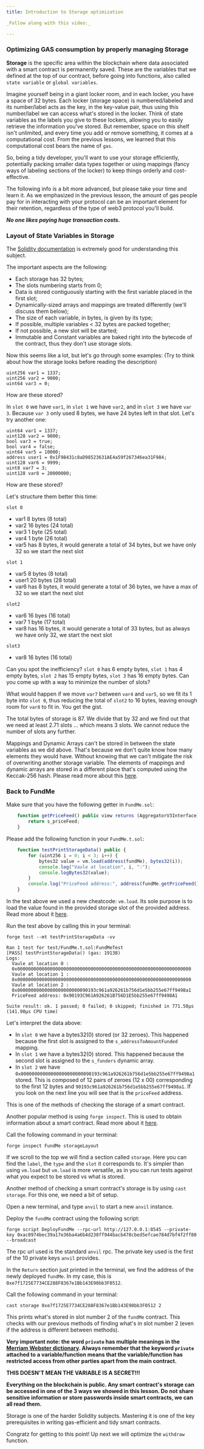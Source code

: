 ```yaml
---
title: Introduction to Storage optimization

_Follow along with this video:_

---
```


### Optimizing GAS consumption by properly managing Storage

**Storage** is the specific area within the blockchain where data associated with a smart contract is permanently saved. These are the variables that we defined at the top of our contract, before going into functions, also called `state variable` or `global variables`. 

Imagine yourself being in a giant locker room, and in each locker, you have a space of 32 bytes. Each locker (storage space) is numbered/labeled and its number/label acts as the key, in the key-value pair, thus using this number/label we can access what's stored in the locker. Think of state variables as the labels you give to these lockers, allowing you to easily retrieve the information you've stored. But remember, space on this shelf isn't unlimited, and every time you add or remove something, it comes at a computational cost. From the previous lessons, we learned that this computational cost bears the name of `gas`. 

So, being a tidy developer, you'll want to use your storage efficiently, potentially packing smaller data types together or using mappings (fancy ways of labeling sections of the locker) to keep things orderly and cost-effective.

The following info is a bit more advanced, but please take your time and learn it. As we emphasized in the previous lesson, the amount of gas people pay for in interacting with your protocol can be an important element for their retention, regardless of the type of web3 protocol you'll build. 

***No one likes paying huge transaction costs.***

### Layout of State Variables in Storage

The [Solidity documentation](https://docs.soliditylang.org/en/latest/internals/layout_in_storage.html) is extremely good for understanding this subject.

The important aspects are the following:
- Each storage has 32 bytes;
- The slots numbering starts from 0;
- Data is stored contiguously starting with the first variable placed in the first slot;
- Dynamically-sized arrays and mappings are treated differently (we'll discuss them below);
- The size of each variable, in bytes, is given by its type;
- If possible, multiple variables < 32 bytes are packed together;
- If not possible, a new slot will be started;
- Immutable and Constant variables are baked right into the bytecode of the contract, thus they don't use storage slots.

Now this seems like a lot, but let's go through some examples: (Try to think about how the storage looks before reading the description)

```
uint256 var1 = 1337;
uint256 var2 = 9000;
uint64 var3 = 0;
```

How are these stored?

In `slot 0` we have `var1`, in `slot 1` we have `var2`, and in `slot 3` we have `var 3`. Because `var 3` only used 8 bytes, we have 24 bytes left in that slot. Let's try another one:

```
uint64 var1 = 1337;
uint128 var2 = 9000;
bool var3 = true;
bool var4 = false;
uint64 var5 = 10000;
address user1 = 0x1F98431c8aD98523631AE4a59f267346ea31F984;
uint128 var6 = 9999;
uint8 var7 = 3;
uint128 var8 = 20000000;
```

How are these stored?

Let's structure them better this time:

`slot 0`
- var1 8 bytes (8 total)
- var2 16 bytes (24 total)
- var3 1 byte (25 total)
- var4 1 byte (26 total)
- var5 has 8 bytes, it would generate a total of 34 bytes, but we have only 32 so we start the next slot

`slot 1`
- var5 8 bytes (8 total)
- user1 20 bytes (28 total)
- var6 has 8 bytes, it would generate a total of 36 bytes, we have a max of 32 so we start the next slot

`slot2`
- var6 16 byes (16 total)
- var7 1 byte (17 total)
- var8 has 16 bytes, it would generate a total of 33 bytes, but as always we have only 32, we start the next slot

`slot3`
- var8 16 bytes (16 total)

Can you spot the inefficiency? `slot 0` has 6 empty bytes, `slot 1` has 4 empty bytes, `slot 2` has 15 empty bytes, `slot 3` has 16 empty bytes. Can you come up with a way to minimize the number of slots?

What would happen if we move `var7` between `var4` and `var5`, so we fit its 1 byte into `slot 0`, thus reducing the total of `slot2` to 16 bytes, leaving enough room for `var8` to fit in. You get the gist.

The total bytes of storage is 87. We divide that by 32 and we find out that we need at least 2.71 slots ... which means 3 slots. We cannot reduce the number of slots any further.

Mappings and Dynamic Arrays can't be stored in between the state variables as we did above. That's because we don't quite know how many elements they would have. Without knowing that we can't mitigate the risk of overwriting another storage variable. The elements of mappings and dynamic arrays are stored in a different place that's computed using the Keccak-256 hash. Please read more about this [here](https://docs.soliditylang.org/en/latest/internals/layout_in_storage.html#mappings-and-dynamic-arrays).

### Back to FundMe

Make sure that you have the following getter in `FundMe.sol`:

```javascript
    function getPriceFeed() public view returns (AggregatorV3Interface) {
        return s_priceFeed;
    }
```

Please add the following function in your `FundMe.t.sol`:

```javascript
    function testPrintStorageData() public {
        for (uint256 i = 0; i < 3; i++) {
            bytes32 value = vm.load(address(fundMe), bytes32(i));
            console.log("Vaule at location", i, ":");
            console.logBytes32(value);
        }
        console.log("PriceFeed address:", address(fundMe.getPriceFeed()));
    }
```

In the test above we used a new cheatcode: `vm.load`. Its sole purpose is to load the value found in the provided storage slot of the provided address. Read more about it [here](https://book.getfoundry.sh/cheatcodes/load).

Run the test above by calling this in your terminal:

`forge test --mt testPrintStorageData -vv`

```
Ran 1 test for test/FundMe.t.sol:FundMeTest
[PASS] testPrintStorageData() (gas: 19138)
Logs:
  Vaule at location 0 :
  0x0000000000000000000000000000000000000000000000000000000000000000
  Vaule at location 1 :
  0x0000000000000000000000000000000000000000000000000000000000000000
  Vaule at location 2 :
  0x00000000000000000000000090193c961a926261b756d1e5bb255e67ff9498a1
  PriceFeed address: 0x90193C961A926261B756D1E5bb255e67ff9498A1

Suite result: ok. 1 passed; 0 failed; 0 skipped; finished in 771.50µs (141.90µs CPU time)
```

Let's interpret the data above:
- In `slot 0` we have a bytes32(0) stored (or 32 zeroes). This happened because the first slot is assigned to the `s_addressToAmountFunded` mapping.
- In `slot 1` we have a bytes32(0) stored. This happened because the second slot is assigned to the `s_funders` dynamic array.
- In `slot 2` we have `0x00000000000000000000000090193c961a926261b756d1e5bb255e67ff9498a1` stored. This is composed of 12 pairs of zeroes (12 x 00) corresponding to the first 12 bytes and `90193c961a926261b756d1e5bb255e67ff9498a1`. If you look on the next line you will see that is the `priceFeed` address.

This is one of the methods of checking the storage of a smart contract.

Another popular method is using `forge inspect`. This is used to obtain information about a smart contract. Read more about it [here](https://book.getfoundry.sh/reference/forge/forge-inspect).

Call the following command in your terminal:

`forge inspect FundMe storageLayout`

If we scroll to the top we will find a section called `storage`. Here you can find the `label`, the `type` and the `slot` it corresponds to. It's simpler than using `vm.load` but `vm.load` is more versatile, as in you can run tests against what you expect to be stored vs what is stored.

Another method of checking a smart contract's storage is by using `cast storage`. For this one, we need a bit of setup.

Open a new terminal, and type `anvil` to start a new `anvil` instance.

Deploy the `fundMe` contract using the following script:

`forge script DeployFundMe --rpc-url http://127.0.0.1:8545 --private-key 0xac0974bec39a17e36ba4a6b4d238ff944bacb478cbed5efcae784d7bf4f2ff80 --broadcast`

The rpc url used is the standard `anvil` rpc. The private key used is the first of the 10 private keys `anvil` provides.

In the `Return` section just printed in the terminal, we find the address of the newly deployed `fundMe`. In my case, this is `0xe7f1725E7734CE288F8367e1Bb143E90bb3F0512`.

Call the following command in your terminal:

`cast storage 0xe7f1725E7734CE288F8367e1Bb143E90bb3F0512 2`

This prints what's stored in slot number 2 of the `fundMe` contract. This checks with our previous methods of finding what's in slot number 2 (even if the address is different between methods).

**Very important note: the word `private` has multiple meanings in the [Merriam Webster dictionary](https://www.merriam-webster.com/dictionary/private). Always remember that the keyword `private` attached to a variable/function means that the variable/function has restricted access from other parties apart from the main contract.**

**THIS DOESN'T MEAN THE VARIABLE IS A SECRET!!!**

**Everything on the blockchain is public. Any smart contract's storage can be accessed in one of the 3 ways we showed in this lesson. Do not share sensitive information or store passwords inside smart contracts, we can all read them.**

Storage is one of the harder Solidity subjects. Mastering it is one of the key prerequisites in writing gas-efficient and tidy smart contracts.

Congratz for getting to this point! Up next we will optimize the `withdraw` function.
